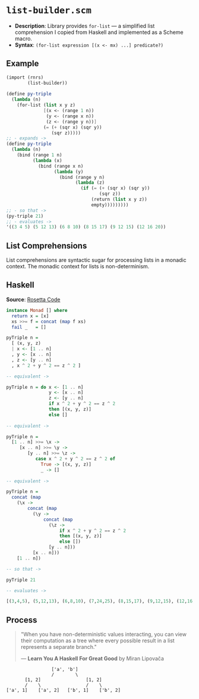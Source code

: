 # `list-builder.scm`

- **Description**: Library provides `for-list` — a simplified list comprehension I copied from Haskell
  and implemented as a Scheme macro.
- **Syntax**: `(for-list expression [(x <- mx) ...] predicate?)`

## Example

```scheme
(import (rnrs)
        (list-builder))
        
(define py-triple
  (lambda (n)
    (for-list (list x y z)
              [(x <- (range 1 n))
               (y <- (range x n))
               (z <- (range y n))]
              (= (+ (sqr x) (sqr y))
                 (sqr z)))))
;; - expands ->
(define py-triple
  (lambda (n)
    (bind (range 1 n)
          (lambda (x)
            (bind (range x n)
                  (lambda (y)
                    (bind (range y n)
                          (lambda (z)
                            (if (= (+ (sqr x) (sqr y))
                                   (sqr z))
                                (return (list x y z))
                                empty)))))))))
;; - so that ->
(py-triple 21)
;; - evaluates ->
'((3 4 5) (5 12 13) (6 8 10) (8 15 17) (9 12 15) (12 16 20))
```

## List Comprehensions

List comprehensions are syntactic sugar for processing lists in a monadic context.
The monadic context for lists is non-determinism.

## Haskell

**Source**: [Rosetta Code](https://rosettacode.org/wiki/List_comprehensions#Haskell)

```haskell
instance Monad [] where
  return x = [x]
  xs >>= f = concat (map f xs)
  fail _   = []

pyTriple n =
  [ (x, y, z)
  | x <- [1 .. n] 
  , y <- [x .. n] 
  , z <- [y .. n] 
  , x ^ 2 + y ^ 2 == z ^ 2 ]

-- equivalent ->

pyTriple n = do x <- [1 .. n]
                y <- [x .. n]
                z <- [y .. n]
                if x ^ 2 + y ^ 2 == z ^ 2
                then [(x, y, z)]
                else []
   
-- equivalent ->

pyTriple n =
  [1 .. n] >>= \x ->
     [x .. n] >>= \y ->
        [y .. n] >>= \z ->
           case x ^ 2 + y ^ 2 == z ^ 2 of
             True -> [(x, y, z)]
             _ -> []
             
-- equivalent ->

pyTriple n =
  concat (map
    (\x ->
        concat (map
          (\y ->
              concat (map
                (\z ->
                    if x ^ 2 + y ^ 2 == z ^ 2
                    then [(x, y, z)]
                    else [])
                [y .. n]))
          [x .. n]))
    [1 .. n])

-- so that ->

pyTriple 21

-- evaluates ->

[(3,4,5), (5,12,13), (6,8,10), (7,24,25), (8,15,17), (9,12,15), (12,16,20)]
```

## Process

> "When you have non-deterministic values interacting, you can view their computation as 
>  a tree where every possible result in a list represents a separate branch."
>
> — **Learn You A Haskell For Great Good** by Miran Lipovača

```text
                 ['a', 'b']
                 /        \
       [1, 2]                 [1, 2]
       /    \                 /    \
['a', 1]    ['a', 2]   ['b', 1]    ['b', 2]
```
